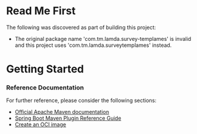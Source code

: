 # Read Me First
The following was discovered as part of building this project:

* The original package name 'com.tm.lamda.survey-templames' is invalid and this project uses 'com.tm.lamda.surveytemplames' instead.

# Getting Started

### Reference Documentation
For further reference, please consider the following sections:

* [Official Apache Maven documentation](https://maven.apache.org/guides/index.html)
* [Spring Boot Maven Plugin Reference Guide](https://docs.spring.io/spring-boot/docs/2.5.4/maven-plugin/reference/html/)
* [Create an OCI image](https://docs.spring.io/spring-boot/docs/2.5.4/maven-plugin/reference/html/#build-image)

